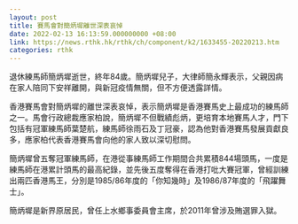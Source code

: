 ```yaml
---
layout: post
title: 賽馬會對簡炳墀離世深表哀悼
date: 2022-02-13 16:13:59.000000000 +08:00
link: https://news.rthk.hk/rthk/ch/component/k2/1633455-20220213.htm
categories: rthk
---
```


退休練馬師簡炳墀逝世，終年84歲。簡炳墀兒子，大律師簡永輝表示，父親因病在家人陪同下安祥離開，與新冠疫情無關，但不方便透露詳情。

香港賽馬會對簡炳墀的離世深表哀悼，表示簡炳墀是香港賽馬史上最成功的練馬師之一。馬會行政總裁應家柏說，簡炳墀不但戰績彪炳，更培育本地賽馬人才，門下包括有冠軍練馬師葉楚航，練馬師徐雨石及丁冠豪，認為他對香港賽馬發展貢獻良多，應家柏代表香港賽馬會向他的家人致以深切慰問。

簡炳墀曾五奪冠軍練馬師，在港從事練馬師工作期間合共累積844場頭馬，一度是練馬師在港累計頭馬的最高紀錄，並先後五度奪得在香港打吡大賽冠軍，曾經訓練出兩匹香港馬王，分別是1985/86年度的「你知幾時」及1986/87年度的「飛躍舞士」。

簡炳墀是新界原居民，曾任上水鄉事委員會主席，於2011年曾涉及賄選罪入獄。
